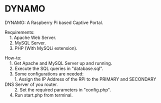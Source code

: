 # DYNAMO
DYNAMO: A Raspberry Pi based Captive Portal.  

Requirements:  
&nbsp;&nbsp;&nbsp;&nbsp;1. Apache Web Server.  
&nbsp;&nbsp;&nbsp;&nbsp;2. MySQL Server.  
&nbsp;&nbsp;&nbsp;&nbsp;3. PHP (With MySQLi extension).  
  
How-to:  
&nbsp;&nbsp;&nbsp;&nbsp;1. Get Apache and MySQL Server up and running.  
&nbsp;&nbsp;&nbsp;&nbsp;2. Execute the SQL queries in "database.sql".  
&nbsp;&nbsp;&nbsp;&nbsp;3. Some configurations are needed:  
&nbsp;&nbsp;&nbsp;&nbsp;&nbsp;&nbsp;&nbsp;&nbsp;1. Assign the IP Address of the RPi to the PRIMARY and SECONDARY DNS Server of you router.  
&nbsp;&nbsp;&nbsp;&nbsp;&nbsp;&nbsp;&nbsp;&nbsp;2. Set the required parameters in "config.php".  
&nbsp;&nbsp;&nbsp;&nbsp;4. Run start.php from terminal.  
